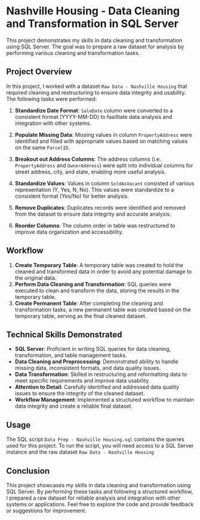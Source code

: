 # Nashville Housing - Data Cleaning and Transformation in SQL Server

This project demonstrates my skills in data cleaning and transformation using SQL Server. The goal was to prepare a raw dataset for analysis by performing various cleaning and transformation tasks.

## Project Overview

In this project, I worked with a dataset `Raw Data - Nashville Housing` that required cleaning and restructuring to ensure data integrity and usability. The following tasks were performed:

1. **Standardize Date Format**: `SaleDate` column were converted to a consistent format (YYYY-MM-DD) to fasilitate data analysis and integration with other systems.
   
2. **Populate Missing Data**: Missing values in column `PropertyAddress` were identified and filled  with appropriate values based on matching values on the same `ParcelID`.

3. **Breakout out Address Columns**: The address columns (i.e. `PropertyAddress` and `OwnerAddress`) were split into individual columns for street address, city, and state, enabling more useful analysis.

4. **Standardize Values**: Values in column `SoldAsVacant` consisted of various representation (Y, Yes, N, No). This values were standardize to a consistent format (Yes/No) for better analysis.

5. **Remove Duplicates**: Duplicates records were identified and removed from the dataset to ensure data integrity and accurate analysis.

6. **Reorder Columns**: The column order in table was restructured to improve data organization and accessibility.

## Workflow

1. **Create Temporary Table**: A temporary table was created to hold the cleaned and transformed data in order to avoid any potential damage to the original data.
2. **Perform Data Cleaning and Transformation**: SQL queries were executed to clean and transform the data, storing the results in the temporary table.
3. **Create Permanent Table**: After completing the cleaning and transformation tasks, a new permanent table was created based on the temporary table, serving as the final cleaned dataset.

## Technical Skills Demonstrated

- **SQL Server**: Proficient in writing SQL queries for data cleaning, transformation, and table management tasks.
- **Data Cleaning and Preprocessing**: Demonstrated ability to handle missing data, inconsistent formats, and data quality issues.
- **Data Transformation**: Skilled in restructuring and reformatting data to meet specific requirements and improve data usability.
- **Attention to Detail**: Carefully identified and addressed data quality issues to ensure the integrity of the cleaned dataset.
- **Workflow Management**: Implemented a structured workflow to maintain data integrity and create a reliable final dataset.

## Usage

The SQL script `Data Prep - Nashville Housing.sql` contains the queries used for this project. To run the script, you will need access to a SQL Server instance and the raw dataset `Raw Data - Nashville Housing`

## Conclusion

This project showcases my skills in data cleaning and transformation using SQL Server. By performing these tasks and following a structured workflow, I prepared a raw dataset for reliable analysis and integration with other systems or applications. Feel free to explore the code and provide feedback or suggestions for improvement.
